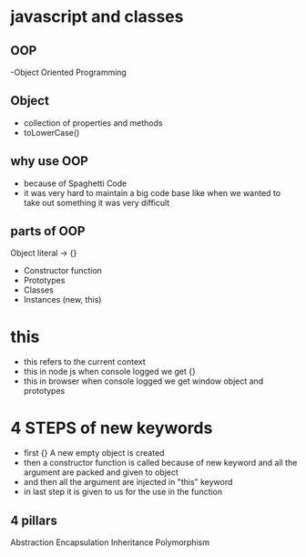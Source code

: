 # javascript and classes

## OOP
-Object Oriented Programming

## Object
- collection of properties and methods
- toLowerCase()

## why use OOP
- because of Spaghetti Code
- it was very hard to maintain a big code base like when we wanted to take out something it was very difficult




## parts of OOP
Object literal -> {}

- Constructor function 
- Prototypes
- Classes
- Instances (new, this)

# this
- this refers to the current context 
- this in node js when console logged we get {}
- this in browser when console logged we get window object and prototypes

# 4 STEPS of new keywords 
- first {} A new empty object is created 
- then a constructor function is called because of new keyword and all the argument are packed and given to object 
- and then all the argument are injected in "this" keyword
- in last step it is given to us for the use in the function




## 4 pillars
Abstraction
Encapsulation
Inheritance
Polymorphism